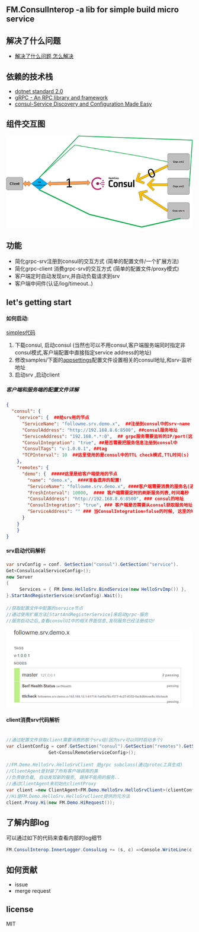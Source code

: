 ##  FM.ConsulInterop -a lib for simple build micro service 

## 解决了什么问题
- [解决了什么问题,怎么解决](./docs/intro.md)

## 依赖的技术栈
-  [dotnet standard 2.0]()
-  [gRPC - An RPC library and framework](https://github.com/grpc/grpc)
-  [consul-Service Discovery and Configuration Made Easy](https://consul.io)

## 组件交互图

![](./docs/art.png)


## 功能
-  简化grpc-srv注册到consul的交互方式 (简单的配置文件/一个扩展方法)
-  简化grpc-client 消费grpc-srv的交互方式 (简单的配置文件/proxy模式)
-  客户端定时自动发现srv,并自动负载请求到srv 
-  客户端中间件(认证/log/timeout..)

## let's getting start

#### 如何启动:

[simples代码](./sample/)

1. 下载consul, 启动consul (当然也可以不用consul,客户端服务端同时指定非consul模式,客户端配置中直接指定service address的地址)
2. 修改samples/下面的[appsettings](./samples/SharedProject/appsetting.json)配置文件设置相关的consul地址,和srv-监听地址
3. 启动srv ,启动client

#####  客户端和服务端的配置文件详解



```json
{
  "consul": {
    "service": {  ##给srv用的节点
      "ServiceName": "followme.srv.demo.x",  ##注册到consul中的srv-name
      "ConsulAddress": "http://192.168.8.6:8500", ##consul服务地址
      "ServiceAddress": "192.168.*.*:0",  ## grpc服务需要监听的IP/port(这里使用*,可以自动的选择IP,在同网段中可以随意启动实例自动扩展)
      "ConsulIntegration": "true", ##是否需要把服务信息注册到consul中
      "ConsulTags": "v-1.0.0.1", ##tag 
      "TCPInterval": 10  ##这里使用的是consul中的TTL check模式,TTL时间(s)
    },
    "remotes": {
      "demo": {  #####这里是给客户端使用的节点
        "name": "demo.x",  ####准备遗弃的配置!
        "ServiceName": "followme.srv.demo.x", ####客户端需要消费的服务名(通过这个名字来找到相应的服务提供的地址)
        "FreshInterval": 10000,  #### 客户端需要定时的刷新服务列表,时间毫秒
        "ConsulAddress": "http://192.168.8.6:8500", ### consul的地址
        "ConsulIntegration": "true", ### 客户端是否需要从consul获取服务地址
        "ServiceAddress": "" ### 当ConsulIntegration=false的时候, 这里的地址可以配置服务的具体ip:port方式
      }
    }
	}
}
```
#### srv启动代码解析

```c#
var srvConfig = conf. GetSection("consul").GetSection("service").
Get<ConsulLocalServiceConfig>();
new Server
{
     Services = { FM.Demo.HelloSrv.BindService(new HelloSrvImp()) },
}.StartAndRegisterService(srvConfig).Wait();

//获取配置文件中配置的service节点
//通过使用扩展方法[StartAndRegisterService]来启动grpc-服务
//服务启动之后,查看consulUI中的相关界面信息,发现服务已经注册成功!
```
![](./docs/srv-consul.png)



#### client消费srv代码解析
```c#

//通过配置文件获取client需要消费的那个srv组(因为srv可以同时启动多个)
var clientConfig = conf.GetSection("consul").GetSection("remotes").GetSection("demo").
                Get<ConsulRemoteServiceConfig>();

//FM.Demo.HelloSrv.HelloSrvClient 是grpc subclass(通过protoc工具生成)
//ClientAgent是封装了所有客户端调用的类
//负责做负载, 自动发现新的服务, 踢掉不能用的服务..
//通过ClientAgent来初始化clientProxy
var client =new ClientAgent<FM.Demo.HelloSrv.HelloSrvClient>(clientConfig);
//Hi是FM.Demo.HelloSrv.HelloSrvClient提供的元方法
client.Proxy.Hi(new FM.Demo.HiRequest());
```

## 了解内部log

可以通过如下的代码来查看内部的log细节

```c#
FM.ConsulInterop.InnerLogger.ConsulLog += (s, c) =>Console.WriteLine(c.Content);
```

## 如何贡献

- issue
- merge request

## license

 MIT
















